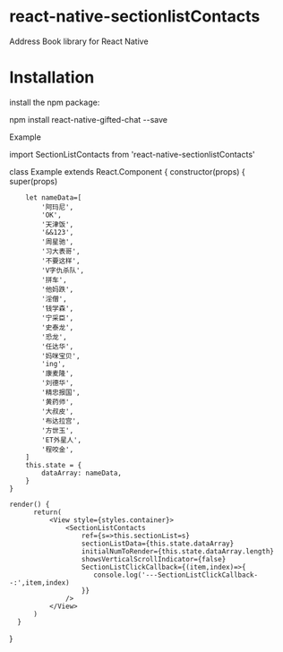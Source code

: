 # react-native-sectionlistContacts
Address Book library for React Native

Installation
=========
install the npm package:

npm install react-native-gifted-chat --save

Example

import SectionListContacts from 'react-native-sectionlistContacts'

class Example extends React.Component {
  constructor(props) {
        super(props)

        let nameData=[
            '阿玛尼',
            'OK',
            '天津饭',
            '&&123',
            '周星驰',
            '习大表哥',
            '不要这样',
            'V字仇杀队',
            '拼车',
            '他妈跌',
            '淫僧',
            '钱学森',
            '宁采臣',
            '史泰龙',
            '恐龙',
            '任达华',
            '妈咪宝贝',
            'ing',
            '康麦隆',
            '刘德华',
            '精忠报国',
            '黄药师',
            '大叔皮',
            '布达拉宫',
            '方世玉',
            'ET外星人',
            '程咬金',
        ]
        this.state = {
            dataArray: nameData,
        }
    }

    render() {
          return(
              <View style={styles.container}>
                  <SectionListContacts
                      ref={s=>this.sectionList=s}
                      sectionListData={this.state.dataArray}
                      initialNumToRender={this.state.dataArray.length}
                      showsVerticalScrollIndicator={false}
                      SectionListClickCallback={(item,index)=>{
                         console.log('---SectionListClickCallback--:',item,index)
                      }}
                  />
              </View>
          )
      }
}
